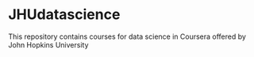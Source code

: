 # JHUdatascience
This repository contains courses for data science in Coursera offered by John Hopkins University
